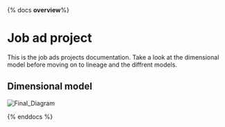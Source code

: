 {% docs __overview__%}

# Job ad project

This is the job ads projects documentation. Take a look at the dimensional model before moving on to lineage and the diffrent models.

## Dimensional model
 
![Final_Diagram](assets/Final_Diagram.png)

{% enddocs %}
